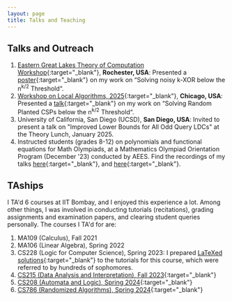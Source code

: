 ```yaml
---
layout: page
title: Talks and Teaching
---
```


## Talks and Outreach
1. [Eastern Great Lakes Theory of Computation Workshop](https://www.cs.rochester.edu/u/shossei2/eagl2025website/index.html){:target="_blank"}, **Rochester, USA**: Presented a [poster](https://arponbasu.github.io/Slides%20and%20Posters/Noisy-k-XOR_Poster.pdf){:target="_blank"} on my work on “Solving noisy k-XOR below the n<sup>k/2</sup> Threshold“. 
2. [Workshop on Local Algorithms, 2025](https://people.csail.mit.edu/joanne/WOLA25){:target="_blank"}, **Chicago, USA**: Presented a [talk](https://www.youtube.com/watch?v=cL0XEfrcPY4){:target="_blank"} on my work on “Solving Random Planted CSPs below the n<sup>k/2</sup> Threshold“.
3. University of California, San Diego (UCSD), **San Diego, USA**: Invited to present a talk on "Improved Lower Bounds for All Odd Query LDCs" at the Theory Lunch, January 2025.
4. Instructed students (grades 8-12) on polynomials and functional equations for Math Olympiads, at a Mathematics Olympiad Orientation Program (December '23) conducted by AEES. Find the recordings of my talks [here](https://www.youtube.com/watch?v=wlj1LZDXABU){:target="_blank"}, and [here](https://www.youtube.com/watch?v=Y1wt6IJM9io){:target="_blank"}.


## TAships
I TA'd 6 courses at IIT Bombay, and I enjoyed this experience a lot. Among other things, I was involved in conducting tutorials (recitations), grading assignments and examination papers, and clearing student queries personally. The courses I TA'd for are:
1. MA109 (Calculus), Fall 2021
2. MA106 (Linear Algebra), Spring 2022
3. CS228 (Logic for Computer Science), Spring 2023: I prepared [LaTeXed solutions](https://github.com/arponbasu/CS228_Tut_Solutions){:target="_blank"} to the tutorials for this course, which were referred to by hundreds of sophomores.
4. [CS215 (Data Analysis and Interpretation), Fall 2023](https://www.cse.iitb.ac.in/~ajitvr/CS215_Fall2023/){:target="_blank"} 
5. [CS208 (Automata and Logic), Spring 2024](https://www.cse.iitb.ac.in/~supratik/courses/cs208/index.html){:target="_blank"}
6. [CS786 (Randomized Algorithms), Spring 2024](https://sites.google.com/view/kumarakash/teaching/cs-786-randomized-algorithms?authuser=0){:target="_blank"}


